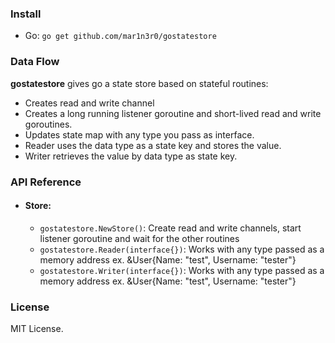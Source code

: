 ### Install
* Go: ``` go get github.com/mar1n3r0/gostatestore ```

### Data Flow
**gostatestore** gives go a state store based on stateful routines:

* Creates read and write channel
* Creates a long running listener goroutine and short-lived read and write goroutines.
* Updates state map with any type you pass as interface.
* Reader uses the data type as a state key and stores the value.
* Writer retrieves the value by data type as state key.

### API Reference

* #### Store:
  * ` gostatestore.NewStore() `: Create read and write channels, start listener goroutine and wait for the other routines
  * ` gostatestore.Reader(interface{}) `: Works with any type passed as a memory address ex. &User{Name: "test", Username: "tester"}
  * ` gostatestore.Writer(interface{}) `: Works with any type passed as a memory address ex. &User{Name: "test", Username: "tester"}

### License
MIT License.
